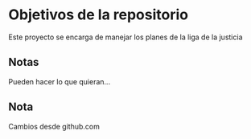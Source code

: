 # Objetivos de la repositorio

Este proyecto se encarga de manejar los planes de la liga de la justicia


## Notas
Pueden hacer lo que quieran...


## Nota
Cambios desde github.com

